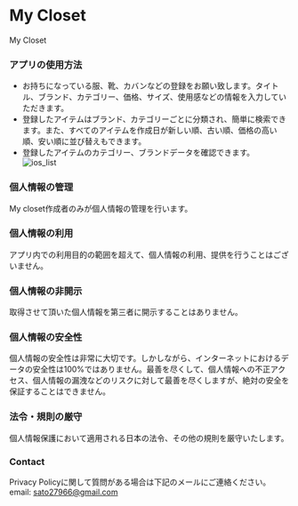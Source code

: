 # My Closet 
My Closet

### アプリの使用方法
- お持ちになっている服、靴、カバンなどの登録をお願い致します。タイトル、ブランド、カテゴリー、価格、サイズ、使用感などの情報を入力していただきます。  
- 登録したアイテムはブランド、カテゴリーごとに分類され、簡単に検索できます。また、すべてのアイテムを作成日が新しい順、古い順、価格の高い順、安い順に並び替えもできます。
- 登録したアイテムのカテゴリー、ブランドデータを確認できます。
![ios_list](https://user-images.githubusercontent.com/122588700/214185699-6a1d73ef-2c27-4a80-99ef-3255d3971ca2.jpg)



### 個人情報の管理
My closet作成者のみが個人情報の管理を行います。

### 個人情報の利用
アプリ内での利用目的の範囲を超えて、個人情報の利用、提供を行うことはございません。

### 個人情報の非開示
取得させて頂いた個人情報を第三者に開示することはありません。


### 個人情報の安全性
個人情報の安全性は非常に大切です。しかしながら、インターネットにおけるデータの安全性は100%ではありません。最善を尽くして、個人情報への不正アクセス、個人情報の漏洩などのリスクに対して最善を尽くしますが、絶対の安全を保証することはできません。

### 法令・規則の厳守
個人情報保護において適用される日本の法令、その他の規則を厳守いたします。

### Contact 
Privacy Policyに関して質問がある場合は下記のメールにご連絡ください。<br>
email: sato27966@gmail.com
